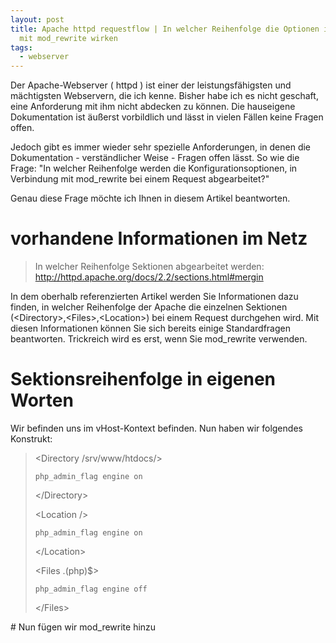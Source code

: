 ```yaml
---
layout: post
title: Apache httpd requestflow | In welcher Reihenfolge die Optionen in Verbindung
  mit mod_rewrite wirken
tags:
  - webserver
---
```

Der Apache-Webserver ( httpd ) ist einer der leistungsfähigsten und mächtigsten Webservern, die ich kenne. Bisher habe ich es nicht geschaft, eine Anforderung mit ihm nicht abdecken zu können. Die hauseigene Dokumentation ist äußerst vorbildlich und lässt in vielen Fällen keine Fragen offen.


Jedoch gibt es immer wieder sehr spezielle Anforderungen, in denen die Dokumentation - verständlicher Weise - Fragen offen lässt. So wie die Frage: "In welcher Reihenfolge werden die Konfigurationsoptionen, in Verbindung mit mod_rewrite bei einem Request abgearbeitet?"


Genau diese Frage möchte ich Ihnen in diesem Artikel beantworten.


# vorhandene Informationen im Netz


<blockquote>
In welcher Reihenfolge Sektionen abgearbeitet werden: <a href="http://httpd.apache.org/docs/2.2/sections.html#mergin">http://httpd.apache.org/docs/2.2/sections.html#mergin</a>


</blockquote>
In dem oberhalb referenzierten Artikel werden Sie Informationen dazu finden, in welcher Reihenfolge der Apache die einzelnen Sektionen (&lt;Directory&gt;,&lt;Files&gt;,&lt;Location&gt;) bei einem Request durchgehen wird. Mit diesen Informationen können Sie sich bereits einige Standardfragen beantworten. Trickreich wird es erst, wenn Sie mod_rewrite verwenden.


# Sektionsreihenfolge in eigenen Worten


Wir befinden uns im vHost-Kontext befinden. Nun haben wir folgendes Konstrukt:


<blockquote>
  &lt;Directory /srv/www/htdocs/&gt;


    php_admin_flag engine on


  &lt;/Directory&gt;


  &lt;Location /&gt;


    php_admin_flag engine on


  &lt;/Location&gt;


  &lt;Files \.(php)$&gt;


    php_admin_flag engine off


  &lt;/Files&gt;


</blockquote>
# Nun fügen wir mod_rewrite hinzu


